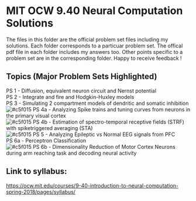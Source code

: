 # MIT OCW 9.40 Neural Computation Solutions

The files in this folder are the official problem set files including my solutions. Each folder corresponds to a particuar problem set. The offical pdf file in each folder includes my answers too. Other points specific to a problem set are in the corresponding folder. Happy to receive feedback !

## Topics (Major Problem Sets Highlighted)
PS 1 - Diffusion, equivalent neuron circuit and Nernst potential \
PS 2 - Integrate and fire and Hodgkin-Huxley models \
PS 3 - Simulating 2 compartment models of dendritic and somatic inhibition \
![#c5f015](https://via.placeholder.com/15/c5f015/c5f015.png) 
PS 4a - Analyzing Spike trains and tuning curves from neurons in the primary visual cortex \
![#c5f015](https://via.placeholder.com/15/c5f015/c5f015.png) 
PS 4b - Estimation of spectro-temporal receptive fields (STRF) with spiketriggered averaging (STA) \
![#c5f015](https://via.placeholder.com/15/c5f015/c5f015.png) 
PS 5 - Analyzing Epileptic vs Normal EEG signals from PFC \
PS 6a - Perceptron Classification \
![#c5f015](https://via.placeholder.com/15/c5f015/c5f015.png) 
PS 6b - Dimensionality Reduction of Motor Cortex Neurons during arm reaching task and decoding neural activity

## Link to syllabus:

https://ocw.mit.edu/courses/9-40-introduction-to-neural-computation-spring-2018/pages/syllabus/
